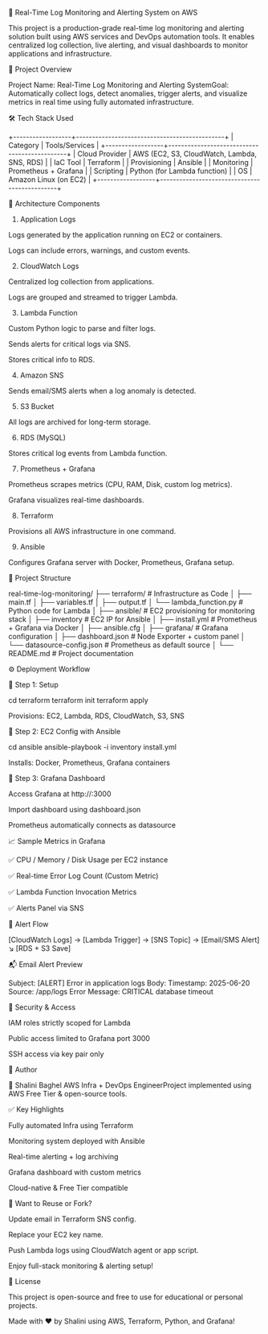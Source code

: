 🚀 Real-Time Log Monitoring and Alerting System on AWS

This project is a production-grade real-time log monitoring and alerting solution built using AWS services and DevOps automation tools. It enables centralized log collection, live alerting, and visual dashboards to monitor applications and infrastructure.


📌 Project Overview

Project Name: Real-Time Log Monitoring and Alerting SystemGoal: Automatically collect logs, detect anomalies, trigger alerts, and visualize metrics in real time using fully automated infrastructure.


🛠️ Tech Stack Used

+------------------+----------------------------------------------+
| Category         | Tools/Services                              |
+------------------+----------------------------------------------+
| Cloud Provider   | AWS (EC2, S3, CloudWatch, Lambda, SNS, RDS) |
| IaC Tool         | Terraform                                   |
| Provisioning     | Ansible                                     |
| Monitoring       | Prometheus + Grafana                        |
| Scripting        | Python (for Lambda function)                |
| OS               | Amazon Linux (on EC2)                       |
+------------------+----------------------------------------------+


🧱 Architecture Components

1. Application Logs

Logs generated by the application running on EC2 or containers.

Logs can include errors, warnings, and custom events.

2. CloudWatch Logs

Centralized log collection from applications.

Logs are grouped and streamed to trigger Lambda.

3. Lambda Function

Custom Python logic to parse and filter logs.

Sends alerts for critical logs via SNS.

Stores critical info to RDS.

4. Amazon SNS

Sends email/SMS alerts when a log anomaly is detected.

5. S3 Bucket

All logs are archived for long-term storage.

6. RDS (MySQL)

Stores critical log events from Lambda function.

7. Prometheus + Grafana

Prometheus scrapes metrics (CPU, RAM, Disk, custom log metrics).

Grafana visualizes real-time dashboards.

8. Terraform

Provisions all AWS infrastructure in one command.

9. Ansible

Configures Grafana server with Docker, Prometheus, Grafana setup.


📂 Project Structure

real-time-log-monitoring/
├── terraform/                  # Infrastructure as Code
│   ├── main.tf
│   ├── variables.tf
│   ├── output.tf
│   └── lambda_function.py      # Python code for Lambda
│
├── ansible/                    # EC2 provisioning for monitoring stack
│   ├── inventory               # EC2 IP for Ansible
│   ├── install.yml             # Prometheus + Grafana via Docker
│   ├── ansible.cfg
│
├── grafana/                   # Grafana configuration
│   ├── dashboard.json          # Node Exporter + custom panel
│   └── datasource-config.json  # Prometheus as default source
│
└── README.md                   # Project documentation


⚙️ Deployment Workflow

🔹 Step 1: Setup

cd terraform
terraform init
terraform apply

Provisions: EC2, Lambda, RDS, CloudWatch, S3, SNS


🔹 Step 2: EC2 Config with Ansible

cd ansible
ansible-playbook -i inventory install.yml

Installs: Docker, Prometheus, Grafana containers


🔹 Step 3: Grafana Dashboard

Access Grafana at http://<EC2-Public-IP>:3000

Import dashboard using dashboard.json

Prometheus automatically connects as datasource


📈 Sample Metrics in Grafana

✅ CPU / Memory / Disk Usage per EC2 instance

✅ Real-time Error Log Count (Custom Metric)

✅ Lambda Function Invocation Metrics

✅ Alerts Panel via SNS


🔔 Alert Flow

[CloudWatch Logs] → [Lambda Trigger] → [SNS Topic] → [Email/SMS Alert]
                                    ↘ [RDS + S3 Save]


📬 Email Alert Preview

Subject: [ALERT] Error in application logs
Body:
  Timestamp: 2025-06-20
  Source: /app/logs
  Error Message: CRITICAL database timeout


🔐 Security & Access

IAM roles strictly scoped for Lambda

Public access limited to Grafana port 3000

SSH access via key pair only


📝 Author

👩 Shalini Baghel AWS Infra + DevOps EngineerProject implemented using AWS Free Tier & open-source tools.


✅ Key Highlights

Fully automated Infra using Terraform

Monitoring system deployed with Ansible

Real-time alerting + log archiving

Grafana dashboard with custom metrics

Cloud-native & Free Tier compatible


🧠 Want to Reuse or Fork?

Update email in Terraform SNS config.

Replace your EC2 key name.

Push Lambda logs using CloudWatch agent or app script.

Enjoy full-stack monitoring & alerting setup!


📎 License

This project is open-source and free to use for educational or personal projects.

Made with ❤️ by Shalini using AWS, Terraform, Python, and Grafana!



